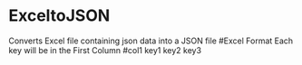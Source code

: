 # ExceltoJSON
Converts Excel file containing json data into a JSON file
#Excel Format
Each key will be in the First Column
#col1
 key1
 key2
 key3
